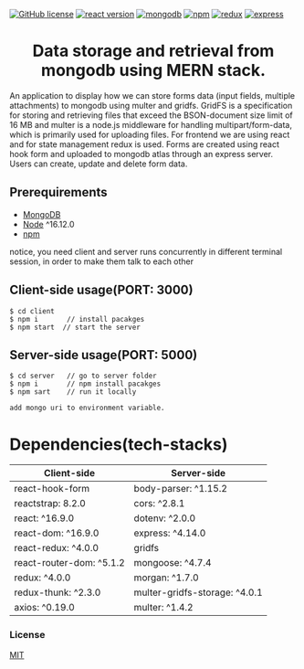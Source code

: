 [![GitHub license](https://img.shields.io/badge/license-MIT-blue.svg)](https://github.com/oba14/forms-MERN-stack/blob/master/LICENSE) [![react version](https://img.shields.io/badge/react-16.12-blue)](https://www.npmjs.com/package/react) [![mongodb](https://img.shields.io/badge/mongoDB-3.4.1-blue)](https://gist.github.com/nrollr/9f523ae17ecdbb50311980503409aeb3) [![npm](https://img.shields.io/npm/v/npm)](https://nodejs.org/en/download/package-manager/) [![redux](https://img.shields.io/badge/redux-4.04-blue)](https://www.npmjs.com/package/redux) [![express](https://img.shields.io/badge/express-4.17.1-blue)](https://www.npmjs.com/package/express) 

<h1 align="center">
Data storage and retrieval from mongodb using MERN stack.
  </h1>
<p> 
An application to display how we can store forms data (input fields, multiple attachments) to mongodb using multer and gridfs. GridFS is a specification for storing and retrieving files that exceed the BSON-document size limit of 16 MB and multer is a node.js middleware for handling multipart/form-data, which is primarily used for uploading files. For frontend we are using react and for state management redux is used. Forms are created using react hook form and uploaded to mongodb atlas through an express server. Users can create, update and delete form data. 
</p>



## Prerequirements
- [MongoDB](https://gist.github.com/nrollr/9f523ae17ecdbb50311980503409aeb3)
- [Node](https://nodejs.org/en/download/) ^16.12.0
- [npm](https://nodejs.org/en/download/package-manager/)

notice, you need client and server runs concurrently in different terminal session, in order to make them talk to each other

## Client-side usage(PORT: 3000)
```terminal
$ cd client  
$ npm i       // install pacakges
$ npm start  // start the server
```
## Server-side usage(PORT: 5000)
```terminal
$ cd server   // go to server folder
$ npm i       // npm install pacakges
$ npm sart    // run it locally

add mongo uri to environment variable. 
```
# Dependencies(tech-stacks)
Client-side | Server-side
--- | --- 
react-hook-form | body-parser: ^1.15.2
reactstrap: 8.2.0 | cors: ^2.8.1
react: ^16.9.0 | dotenv: ^2.0.0
react-dom: ^16.9.0 | express: ^4.14.0
react-redux: ^4.0.0 | gridfs
react-router-dom: ^5.1.2 | mongoose: ^4.7.4
redux: ^4.0.0 | morgan: ^1.7.0
redux-thunk: ^2.3.0 | multer-gridfs-storage: ^4.0.1
axios: ^0.19.0 | multer: ^1.4.2

### License
[MIT](https://github.com/oba14/forms-MERN-stack/blob/master/LICENSE)
